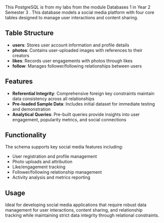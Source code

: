 

This PostgreSQL is from my labs from the module Databases 1 in Year 2 Semester 3 . This  database models a social media platform with four core tables designed to manage user interactions and content sharing.

## Table Structure

- **users**: Stores user account information and profile details
- **photos**: Contains user-uploaded images with references to their creators
- **likes**: Records user engagements with photos through likes
- **follow**: Manages follower/following relationships between users

## Features

- **Referential Integrity**: Comprehensive foreign key constraints maintain data consistency across all relationships
- **Pre-loaded Sample Data**: Includes initial dataset for immediate testing and demonstration
- **Analytical Queries**: Pre-built queries provide insights into user engagement, popularity metrics, and social connections

## Functionality

The schema supports key social media features including:
- User registration and profile management
- Photo uploads and attribution
- Like/engagement tracking
- Follower/following relationship management
- Activity analysis and metrics reporting

## Usage

Ideal for developing social media applications that require robust data management for user interactions, content sharing, and relationship tracking while maintaining strict data integrity through relational constraints.
